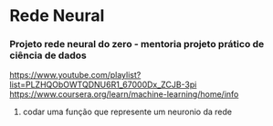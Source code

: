 # Rede Neural 
### Projeto rede neural do zero - mentoria projeto prático de ciência de dados
https://www.youtube.com/playlist?list=PLZHQObOWTQDNU6R1_67000Dx_ZCJB-3pi
https://www.coursera.org/learn/machine-learning/home/info

1) codar uma função que represente um neuronio da rede
